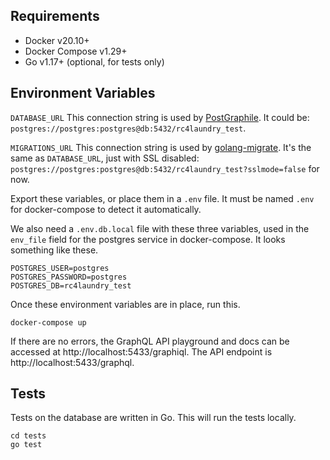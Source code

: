 ## Requirements

- Docker v20.10+
- Docker Compose v1.29+
- Go v1.17+ (optional, for tests only)

## Environment Variables

`DATABASE_URL` This connection string is used by [PostGraphile](https://github.com/graphile/postgraphile). It could be: `postgres://postgres:postgres@db:5432/rc4laundry_test`.

`MIGRATIONS_URL` This connection string is used by [golang-migrate](https://github.com/golang-migrate/migrate). It's the same as `DATABASE_URL`, just with SSL disabled: `postgres://postgres:postgres@db:5432/rc4laundry_test?sslmode=false` for now.

Export these variables, or place them in a `.env` file. It must be named `.env` for docker-compose to detect it automatically.

We also need a `.env.db.local` file with these three variables, used in the `env_file` field for the postgres service in docker-compose. It looks something like these.

```
POSTGRES_USER=postgres
POSTGRES_PASSWORD=postgres
POSTGRES_DB=rc4laundry_test
```

Once these environment variables are in place, run this.

```
docker-compose up
```

If there are no errors, the GraphQL API playground and docs can be accessed at http://localhost:5433/graphiql. The API endpoint is http://localhost:5433/graphql.

## Tests

Tests on the database are written in Go. This will run the tests locally.

```
cd tests
go test
```

